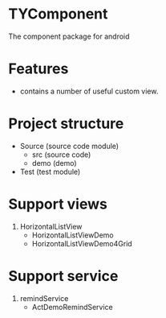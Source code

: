 TYComponent
===========

The component package for android

Features
========
- contains a number of useful custom view.

Project structure
=================
- Source (source code module)
	- src (source code)
	- demo (demo)
- Test (test module)


Support views
=========
1. HorizontalListView
	- HorizontalListViewDemo
	- HorizontalListViewDemo4Grid

Support service
========
1. remindService
	- ActDemoRemindService
